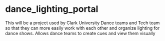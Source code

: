# dance_lighting_portal
This will be a project used by Clark University Dance teams and Tech team so that they can more easily work with each other and organize lighting for dance shows.
Allows dance teams to create cues and view them visually
